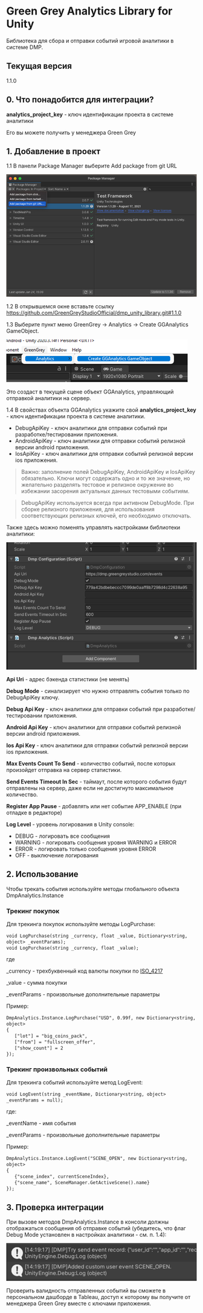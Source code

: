 # Green Grey Analytics Library for Unity
Библиотека для сбора и отправки событий игровой аналитики в системе DMP.

## Текущая версия
1.1.0

## 0. Что понадобится для интеграции?
**analytics_project_key** - ключ идентификации проекта в системе аналитики

Его вы можете получить у менеджера Green Grey


## 1. Добавление в проект
1.1 В панели Package Manager выберите Add package from git URL

![Add package to project](/.readme/add_package_from_git.png)

1.2 В открывшемся окне вставьте ссылку https://github.com/GreenGreyStudioOfficial/dmp_unity_library.git#1.1.0

1.3 Выберите пункт меню GreenGrey → Analytics → Create GGAnalytics GameObject.

![Add asset](/.readme/add_asset.png)

Это создаст в текущей сцене объект GGAnalytics, управляющий отправкой аналитики на сервер. 

1.4 В свойствах объекта GGAnalytics укажите свой **analytics_project_key** - ключ идентификации проекта в системе аналитики.

- DebugApiKey - ключ аналитики для отправки событий при разработке/тестировании приложения.
- AndroidApiKey - ключ аналитики для отправки событий релизной версии android приложения.
- IosApiKey - ключ аналитики для отправки событий релизной версии ios приложения.

> Важно: заполнение полей DebugApiKey, AndroidApiKey и IosApiKey обязательно. Ключи могут содержать одно и то же значение, но желательно разделять тестовое и релизное окружение во избежании засорения актуальных данных тестовыми событиям.

> DebugApiKey используется всегда при активном DebugMode. При сборке релизного приложения, для использования соответствующих релизных ключей, его необходимо отключать. 

Также здесь можно поменять управлять настройками библиотеки аналитики:

![Settings](/.readme/properties.png)

**Api Uri** - адрес бэкенда статистики (не менять)

**Debug Mode** - синализирует что нужно отправлять события только по DebugApiKey ключу.

**Debug Api Key** - ключ аналитики для отправки событий при разработке/тестировании приложения.

**Android Api Key** - ключ аналитики для отправки событий релизной версии android приложения.

**Ios Api Key** - ключ аналитики для отправки событий релизной версии ios приложения.

**Max Events Count To Send** - количество событий, после которых произойдет отправка на сервер статистики.

**Send Events Timeout In Sec** - таймаут, после которого события будут отправлены на сервер, даже если не достигнуто максимальное количество.

**Register App Pause** - добавлять или нет событие APP_ENABLE (при отладке в редакторе)

**Log Level** - уровень логирования в Unity console:
- DEBUG - логировать все сообщения
- WARNING - логировать сообщения уровня WARNING и ERROR
- ERROR - логировать только сообщения уровня ERROR
- OFF - выключение логирования


## 2. Использование

Чтобы трекать события используйте методы глобального объекта DmpAnalytics.Instance


### Трекинг покупок

Для трекинга покупок используйте методы LogPurchase:

```
void LogPurchase(string _currency, float _value, Dictionary<string, object> _eventParams);
void LogPurchase(string _currency, float _value);
```

где

_currency - трехбуквенный код валюты покупки по [ISO_4217](https://en.wikipedia.org/wiki/ISO_4217#Active_codes)

_value - сумма покупки

_eventParams - произвольные дополнительные параметры


Пример:

```
DmpAnalytics.Instance.LogPurchase("USD", 0.99f, new Dictionary<string, object>
{
   ["lot"] = "big_coins_pack",
   ["from"] = "fullscreen_offer",
   ["show_count"] = 2
});
```

### Трекинг произвольных событий

Для трекинга событий используйте метод LogEvent:

```
void LogEvent(string _eventName, Dictionary<string, object> _eventParams = null);
```

где:

_eventName - имя события

_eventParams  - произвольные дополнительные параметры

Пример:
```
DmpAnalytics.Instance.LogEvent("SCENE_OPEN", new Dictionary<string, object>
{
   {"scene_index", currentSceneIndex},
   {"scene_name", SceneManager.GetActiveScene().name}
});
```

## 3. Проверка интеграции

При вызове методов DmpAnalytics.Instance в консоли должны отображаться сообщения об отправке событий (убедитесь, что флаг Debug Mode установлен  в настройках аналитики - см. п. 1.4):

![Log](/.readme/log.png)

Проверить валидность отправленных событий вы сможете в персональном дашборде в Tableau, доступ к которому вы получите от менеджера Green Grey вместе с ключами приложения.
